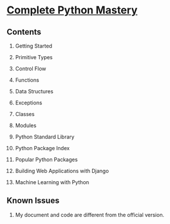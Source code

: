 # [Complete Python Mastery](https://codewithmosh.com/p/python-programming-course-beginners)

## Contents

1. Getting Started

2. Primitive Types

3. Control Flow

4. Functions

5. Data Structures

6. Exceptions

7. Classes

8. Modules

9. Python Standard Library

10. Python Package Index

11. Popular Python Packages

12. Building Web Applications with Django

13. Machine Learning with Python

## Known Issues

1. My document and code are different from the official version.
